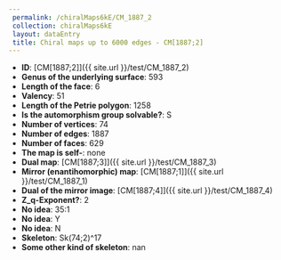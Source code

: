 ```yaml
--- 
 permalink: /chiralMaps6kE/CM_1887_2 
 collection: chiralMaps6kE
 layout: dataEntry
 title: Chiral maps up to 6000 edges - CM[1887;2]
---
```


- **ID**: [CM[1887;2]]({{ site.url }}/test/CM_1887_2)
- **Genus of the underlying surface**: 593
- **Length of the face**: 6
- **Valency**: 51
- **Length of the Petrie polygon**: 1258
- **Is the automorphism group solvable?**: S
- **Number of vertices**: 74
- **Number of edges**: 1887
- **Number of faces**: 629
- **The map is self-**: none
- **Dual map**: [CM[1887;3]]({{ site.url }}/test/CM_1887_3)
- **Mirror (enantihomorphic) map**: [CM[1887;1]]({{ site.url }}/test/CM_1887_1)
- **Dual of the mirror image**: [CM[1887;4]]({{ site.url }}/test/CM_1887_4)
- **Z_q-Exponent?**: 2
- **No idea**:  35:1
- **No idea**: Y
- **No idea**: N
- **Skeleton**: Sk(74;2)^17
- **Some other kind of skeleton**: nan
